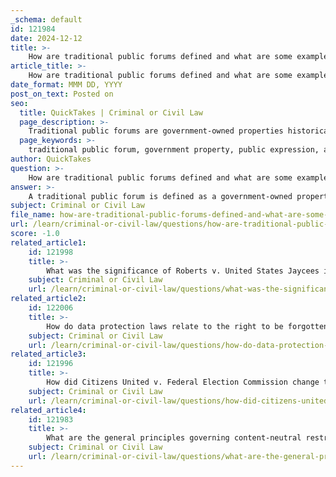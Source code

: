 ```yaml
---
_schema: default
id: 121984
date: 2024-12-12
title: >-
    How are traditional public forums defined and what are some examples?
article_title: >-
    How are traditional public forums defined and what are some examples?
date_format: MMM DD, YYYY
post_on_text: Posted on
seo:
  title: QuickTakes | Criminal or Civil Law
  page_description: >-
    Traditional public forums are government-owned properties historically used for public expression and assembly, protected by the First Amendment, including examples such as streets, sidewalks, parks, and public squares.
  page_keywords: >-
    traditional public forum, government property, public expression, assembly, First Amendment, free speech, public streets, sidewalks, public parks, public squares, pedestrian malls, city hall steps, county office building, civic engagement
author: QuickTakes
question: >-
    How are traditional public forums defined and what are some examples?
answer: >-
    A traditional public forum is defined as a government-owned property that has historically been used for public expression and assembly. These spaces are protected under the First Amendment, allowing individuals to gather, speak, and express their views freely. The government can impose certain regulations on the use of these forums, but any restrictions must be content-neutral and narrowly tailored to serve a significant government interest without unduly limiting free speech.\n\nExamples of traditional public forums include:\n\n1. **Public Streets**: These are open areas where individuals can gather and express their opinions, often used for protests, parades, and public demonstrations.\n2. **Sidewalks**: Sidewalks serve as common spaces for individuals to engage in conversation, distribute literature, or conduct peaceful assemblies.\n3. **Public Parks**: Parks are often designated for public gatherings and events, providing a space for community discussions, performances, and other forms of expression.\n4. **Main Public Squares**: These areas are typically central locations in cities where people congregate for various activities, including political rallies and public speeches.\n5. **Publicly-Owned Outdoor Pedestrian Malls**: These spaces are designed for pedestrian use and often host events and gatherings.\n6. **Steps in Front of City Hall**: This location is frequently used for public announcements and civic engagement activities.\n7. **Front Lawn of a County Office Building**: This area can serve as a venue for public discourse and demonstrations.\n8. **City-Maintained Alleyways**: In some cases, these areas have been recognized as traditional public forums due to their use for expressive activities.\n\nOverall, traditional public forums are essential for the exercise of free speech and public assembly, reflecting a long-standing tradition of open discourse in society.
subject: Criminal or Civil Law
file_name: how-are-traditional-public-forums-defined-and-what-are-some-examples.md
url: /learn/criminal-or-civil-law/questions/how-are-traditional-public-forums-defined-and-what-are-some-examples
score: -1.0
related_article1:
    id: 121998
    title: >-
        What was the significance of Roberts v. United States Jaycees in association rights?
    subject: Criminal or Civil Law
    url: /learn/criminal-or-civil-law/questions/what-was-the-significance-of-roberts-v-united-states-jaycees-in-association-rights
related_article2:
    id: 122006
    title: >-
        How do data protection laws relate to the right to be forgotten?
    subject: Criminal or Civil Law
    url: /learn/criminal-or-civil-law/questions/how-do-data-protection-laws-relate-to-the-right-to-be-forgotten
related_article3:
    id: 121996
    title: >-
        How did Citizens United v. Federal Election Commission change the landscape of campaign finance?
    subject: Criminal or Civil Law
    url: /learn/criminal-or-civil-law/questions/how-did-citizens-united-v-federal-election-commission-change-the-landscape-of-campaign-finance
related_article4:
    id: 121983
    title: >-
        What are the general principles governing content-neutral restrictions?
    subject: Criminal or Civil Law
    url: /learn/criminal-or-civil-law/questions/what-are-the-general-principles-governing-contentneutral-restrictions
---
```


&nbsp;